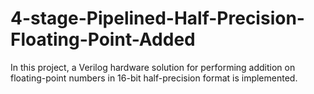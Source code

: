 # 4-stage-Pipelined-Half-Precision-Floating-Point-Added

In this project, a Verilog hardware solution for performing addition on floating-point numbers in 16-bit half-precision format is implemented. 
